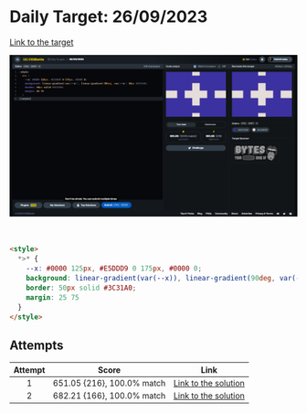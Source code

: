 # Daily Target: 26/09/2023

[Link to the target](https://cssbattle.dev/play/V3vWfebqJhnFRP9se5yj)

![img](src/images/daily-target_2023-09-26.png)

<br>

```html
<style>
  *>* {
    --x: #0000 125px, #E5DDD9 0 175px, #0000 0;
    background: linear-gradient(var(--x)), linear-gradient(90deg, var(--x)) 50px #3C31A0;
    border: 50px solid #3C31A0;
    margin: 25 75
  }
</style>
```

## Attempts
| Attempt | Score | Link |
|:-:|:-:|:-:|
| 1 | 651.05 {216}, 100.0% match | [Link to the solution](src/html/daily-target_2023-09-26_attempt-01.html) |
| 2 | 682.21 {166}, 100.0% match | [Link to the solution](src/html/daily-target_2023-09-26_attempt-02.html) |